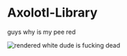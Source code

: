 # Axolotl-Library
guys why is my pee red

![rendered white dude is fucking dead](https://as2.ftcdn.net/jpg/00/82/89/49/500_F_82894949_sDxgvn1SHxIL1Q081I22TNOY2eh5UipD.jpg)
